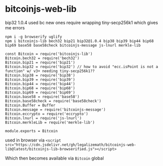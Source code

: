 # bitcoinjs-web-lib

bip32 1.0.4 used bc new ones require wrapping tiny-secp256k1 which gives me errors

```
npm i -g browserify uglify
npm i bitcoinjs-lib bech32 bip21 bip32@1.0.4 bip38 bip39 bip44 bip68 bip69 base58 base58check bitcoinjs-message js-lnurl merkle-lib
```

```
const Bitcoin = require('bitcoinjs-lib')
Bitcoin.bech32 = require('bech32')
Bitcoin.bip21 = require('bip21')
Bitcoin.bip32 = require('bip32') // how to avoid "ecc.isPoint is not a function" w/ v3+ needing tiny-secp256k1??
Bitcoin.bip38 = require('bip38')
Bitcoin.bip39 = require('bip39')
Bitcoin.bip44 = require('bip44')
Bitcoin.bip68 = require('bip68')
Bitcoin.bip69 = require('bip69')
Bitcoin.base58 = require('base58')
Bitcoin.base58check = require('base58check')
Bitcoin.Buffer = Buffer
Bitcoin.message = require('bitcoinjs-message')
Bitcoin.eccrypto = require('eccrypto')
Bitcoin.lnurl = require('js-lnurl')
Bitcoin.merkleLib = require('merkle-lib')

module.exports = Bitcoin
```

used in browser via `<script src="https://cdn.jsdelivr.net/gh/legalizemath/bitcoinjs-web-lib@latest/bitcoinjs-lib-browserified.js"></script>`

Which then becomes available via `Bitcoin` global
